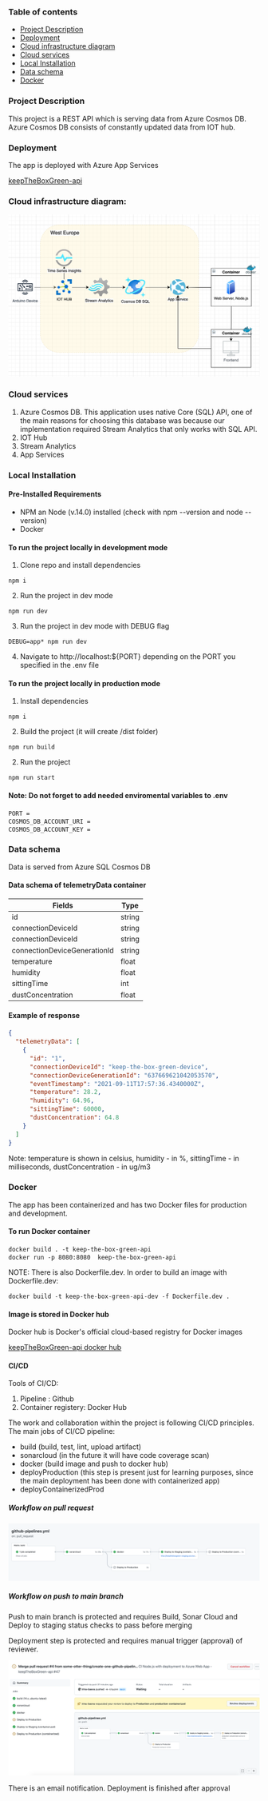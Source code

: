 ### Table of contents

- [Project Description](#project-description)
- [Deployment](#deployment)
- [Cloud infrastructure diagram](#cloud-infrastructure-diagram)
- [Cloud services](#cloud-services)
- [Local Installation](local-installation)
- [Data schema](#data-schema)
- [Docker](#docker)

### Project Description

This project is a REST API which is serving data from Azure Cosmos DB. Azure Cosmos DB consists of constantly updated data from IOT hub.

### Deployment

The app is deployed with Azure App Services

[keepTheBoxGreen-api](https://keeptheboxgreen-api.azurewebsites.net/)

### Cloud infrastructure diagram:

![diagram](assets/schema.png)

### Cloud services

1. Azure Cosmos DB. This application uses native Core (SQL) API, one of the main reasons for choosing this database was because our implementation required Stream Analytics that only works with SQL API.
2. IOT Hub
3. Stream Analytics
4. App Services

### Local Installation

#### Pre-Installed Requirements

- NPM an Node (v.14.0) installed (check with npm --version and node --version)
- Docker

#### To run the project locally in development mode

1. Clone repo and install dependencies

```
npm i
```

2. Run the project in dev mode

```
npm run dev
```

3. Run the project in dev mode with DEBUG flag

```
DEBUG=app* npm run dev
```

4. Navigate to http://localhost:${PORT} depending on the PORT you specified in the .env file

#### To run the project locally in production mode

1. Install dependencies

```
npm i
```

2. Build the project (it will create /dist folder)

```
npm run build
```

2. Run the project

```
npm run start
```

#### Note: Do not forget to add needed enviromental variables to .env

```
PORT =
COSMOS_DB_ACCOUNT_URI =
COSMOS_DB_ACCOUNT_KEY =
```

### Data schema

Data is served from Azure SQL Cosmos DB

#### Data schema of telemetryData container

| Fields                       | Type   |
| ---------------------------- | ------ |
| id                           | string |
| connectionDeviceId           | string |
| connectionDeviceId           | string |
| connectionDeviceGenerationId | string |
| temperature                  | float  |
| humidity                     | float  |
| sittingTime                  | int    |
| dustConcentration            | float  |

#### Example of response

```json
{
  "telemetryData": [
    {
      "id": "1",
      "connectionDeviceId": "keep-the-box-green-device",
      "connectionDeviceGenerationId": "637669621042053570",
      "eventTimestamp": "2021-09-11T17:57:36.4340000Z",
      "temperature": 28.2,
      "humidity": 64.96,
      "sittingTime": 60000,
      "dustConcentration": 64.8
    }
  ]
}
```

Note: temperature is shown in celsius, humidity - in %, sittingTime - in milliseconds, dustConcentration - in ug/m3

### Docker

The app has been containerized and has two Docker files for production and development.

#### To run Docker container

```
docker build . -t keep-the-box-green-api
docker run -p 8080:8080  keep-the-box-green-api
```

NOTE: There is also Dockerfile.dev. In order to build an image with Dockerfile.dev:

```
docker build -t keep-the-box-green-api-dev -f Dockerfile.dev .
```

#### Image is stored in Docker hub

Docker hub is Docker's official cloud-based registry for Docker images

[keepTheBoxGreen-api docker hub](https://hub.docker.com/repository/docker/irinabaeva/keeptheboxgreen-api-docker)

#### CI/CD
Tools of CI/CD:
1. Pipeline : Github 
2. Container registery: Docker Hub

The work and collaboration within the project is following CI/CD principles.
The main jobs of CI/CD pipeline:
* build (build, test, lint, upload artifact)
* sonarcloud (in the future it will have code coverage scan)
* docker (build image and push to docker hub)
* deployProduction (this step is present just for learning purposes, since the main deployment has been done with containerized app)
* deployContainerizedProd

##### Workflow on pull request

![diagram](/assets/workflow_pr.png)

##### Workflow on push to main branch
Push to main branch is protected and requires Build, Sonar Cloud and Deploy to staging status checks to pass before merging

Deployment step is protected and requires manual trigger (approval) of reviewer.

![diagram](/assets/workflow_push.png)

There is an email notification. Deployment is finished after approval

